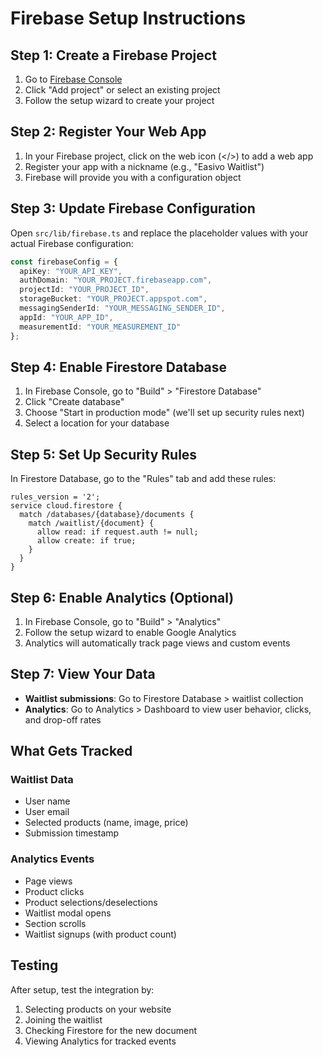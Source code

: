 # Firebase Setup Instructions

## Step 1: Create a Firebase Project

1. Go to [Firebase Console](https://console.firebase.google.com/)
2. Click "Add project" or select an existing project
3. Follow the setup wizard to create your project

## Step 2: Register Your Web App

1. In your Firebase project, click on the web icon (</>) to add a web app
2. Register your app with a nickname (e.g., "Easivo Waitlist")
3. Firebase will provide you with a configuration object

## Step 3: Update Firebase Configuration

Open `src/lib/firebase.ts` and replace the placeholder values with your actual Firebase configuration:

```typescript
const firebaseConfig = {
  apiKey: "YOUR_API_KEY",
  authDomain: "YOUR_PROJECT.firebaseapp.com",
  projectId: "YOUR_PROJECT_ID",
  storageBucket: "YOUR_PROJECT.appspot.com",
  messagingSenderId: "YOUR_MESSAGING_SENDER_ID",
  appId: "YOUR_APP_ID",
  measurementId: "YOUR_MEASUREMENT_ID"
};
```

## Step 4: Enable Firestore Database

1. In Firebase Console, go to "Build" > "Firestore Database"
2. Click "Create database"
3. Choose "Start in production mode" (we'll set up security rules next)
4. Select a location for your database

## Step 5: Set Up Security Rules

In Firestore Database, go to the "Rules" tab and add these rules:

```
rules_version = '2';
service cloud.firestore {
  match /databases/{database}/documents {
    match /waitlist/{document} {
      allow read: if request.auth != null;
      allow create: if true;
    }
  }
}
```

## Step 6: Enable Analytics (Optional)

1. In Firebase Console, go to "Build" > "Analytics"
2. Follow the setup wizard to enable Google Analytics
3. Analytics will automatically track page views and custom events

## Step 7: View Your Data

- **Waitlist submissions**: Go to Firestore Database > waitlist collection
- **Analytics**: Go to Analytics > Dashboard to view user behavior, clicks, and drop-off rates

## What Gets Tracked

### Waitlist Data
- User name
- User email
- Selected products (name, image, price)
- Submission timestamp

### Analytics Events
- Page views
- Product clicks
- Product selections/deselections
- Waitlist modal opens
- Section scrolls
- Waitlist signups (with product count)

## Testing

After setup, test the integration by:
1. Selecting products on your website
2. Joining the waitlist
3. Checking Firestore for the new document
4. Viewing Analytics for tracked events
